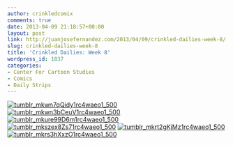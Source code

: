 ```yaml
---
author: crinkledcomix
comments: true
date: 2013-04-09 21:18:57+00:00
layout: post
link: http://juanjosefernandez.com/2013/04/09/crinkled-dailies-week-8/
slug: crinkled-dailies-week-8
title: 'Crinkled Dailies: Week 8'
wordpress_id: 1837
categories:
- Center For Cartoon Studies
- Comics
- Daily Strips
---
```


[![tumblr_mkwn7qQidy1rc4waeo1_500](http://fernandezjuanjose.files.wordpress.com/2013/04/tumblr_mkwn7qqidy1rc4waeo1_500.gif)](http://fernandezjuanjose.files.wordpress.com/2013/04/tumblr_mkwn7qqidy1rc4waeo1_500.gif)[![tumblr_mkwn3bCeuV1rc4waeo1_500](http://fernandezjuanjose.files.wordpress.com/2013/04/tumblr_mkwn3bceuv1rc4waeo1_500.gif)](http://fernandezjuanjose.files.wordpress.com/2013/04/tumblr_mkwn3bceuv1rc4waeo1_500.gif)[![tumblr_mkure99D6m1rc4waeo1_500](http://fernandezjuanjose.files.wordpress.com/2013/04/tumblr_mkure99d6m1rc4waeo1_500.gif)](http://fernandezjuanjose.files.wordpress.com/2013/04/tumblr_mkure99d6m1rc4waeo1_500.gif)[![tumblr_mkszex8Zs71rc4waeo1_500](http://fernandezjuanjose.files.wordpress.com/2013/04/tumblr_mkszex8zs71rc4waeo1_500.gif)](http://fernandezjuanjose.files.wordpress.com/2013/04/tumblr_mkszex8zs71rc4waeo1_500.gif) [![tumblr_mkrt2gKjMz1rc4waeo1_500](http://fernandezjuanjose.files.wordpress.com/2013/04/tumblr_mkrt2gkjmz1rc4waeo1_500.gif)](http://fernandezjuanjose.files.wordpress.com/2013/04/tumblr_mkrt2gkjmz1rc4waeo1_500.gif) [![tumblr_mkrs3hXxzO1rc4waeo1_500](http://fernandezjuanjose.files.wordpress.com/2013/04/tumblr_mkrs3hxxzo1rc4waeo1_500.gif)](http://fernandezjuanjose.files.wordpress.com/2013/04/tumblr_mkrs3hxxzo1rc4waeo1_500.gif)
